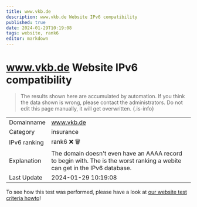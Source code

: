 ```yaml
---
title: www.vkb.de
description: www.vkb.de Website IPv6 compatibility
published: true
date: 2024-01-29T10:19:08
tags: website, rank6
editor: markdown
---
```


# www.vkb.de Website IPv6 compatibility

> The results shown here are accumulated by automation. If you think the data shown is wrong, please contact the administrators. 
> Do not edit this page manually, it will get overwritten.
{.is-info}


|   |   |
| - | - |
| Domainname | www.vkb.de
| Category | insurance |
| IPv6 ranking | rank6 :x: :wastebasket: |
| Explanation | The domain doesn't even have an AAAA record to begin with. The is the worst ranking a webite can get in the IPv6 database. |
| Last Update | 2024-01-29 10:19:08 |

To see how this test was performed, please have a look at [our website test criteria howto](/howto/testcriteria/website)!

